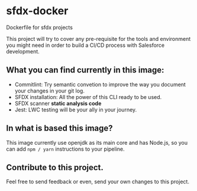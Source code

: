 # sfdx-docker
Dockerfile for sfdx projects

This project will try to cover any pre-requisite for the tools and environment you might need in order to build a CI/CD process with Salesforce development.

## What you can find currently in this image:

- Commitlint: Try semantic convetion to improve the way you document your changes in your git log.
- SFDX installation: All the power of this CLI ready to be used.
- SFDX scanner **static analysis code**
- Jest: LWC testing will be your ally in your journey.


## In what is based this image?

This image currently use openjdk as its main core and has Node.js, so you can add `npm / yarn` instructions to your pipeline.

## Contribute to this project.

Feel free to send feedback or even, send your own changes to this project.
